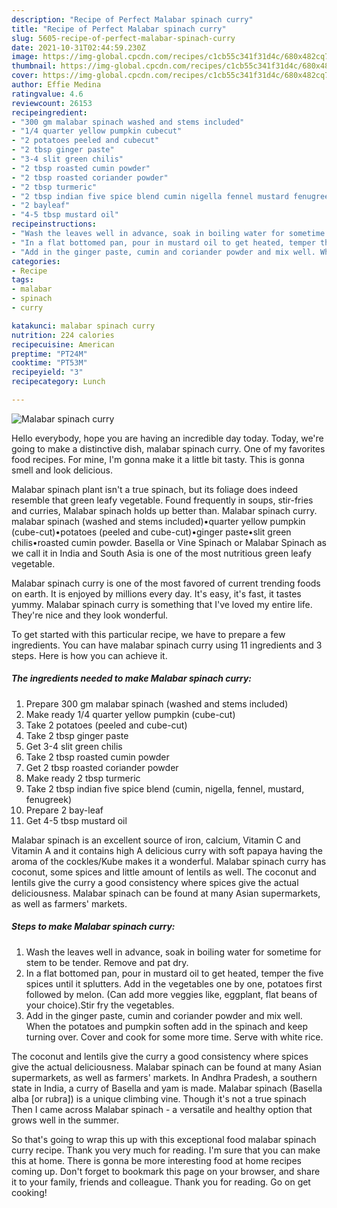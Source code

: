 ```yaml
---
description: "Recipe of Perfect Malabar spinach curry"
title: "Recipe of Perfect Malabar spinach curry"
slug: 5605-recipe-of-perfect-malabar-spinach-curry
date: 2021-10-31T02:44:59.230Z
image: https://img-global.cpcdn.com/recipes/c1cb55c341f31d4c/680x482cq70/malabar-spinach-curry-recipe-main-photo.jpg
thumbnail: https://img-global.cpcdn.com/recipes/c1cb55c341f31d4c/680x482cq70/malabar-spinach-curry-recipe-main-photo.jpg
cover: https://img-global.cpcdn.com/recipes/c1cb55c341f31d4c/680x482cq70/malabar-spinach-curry-recipe-main-photo.jpg
author: Effie Medina
ratingvalue: 4.6
reviewcount: 26153
recipeingredient:
- "300 gm malabar spinach washed and stems included"
- "1/4 quarter yellow pumpkin cubecut"
- "2 potatoes peeled and cubecut"
- "2 tbsp ginger paste"
- "3-4 slit green chilis"
- "2 tbsp roasted cumin powder"
- "2 tbsp roasted coriander powder"
- "2 tbsp turmeric"
- "2 tbsp indian five spice blend cumin nigella fennel mustard fenugreek"
- "2 bayleaf"
- "4-5 tbsp mustard oil"
recipeinstructions:
- "Wash the leaves well in advance, soak in boiling water for sometime for stem to be tender. Remove and pat dry."
- "In a flat bottomed pan, pour in mustard oil to get heated, temper the five spices until it splutters. Add in the vegetables one by one, potatoes first followed by melon. (Can add more veggies like, eggplant, flat beans of your choice).Stir fry the vegetables."
- "Add in the ginger paste, cumin and coriander powder and mix well. When the potatoes and pumpkin soften add in the spinach and keep turning over. Cover and cook for some more time. Serve with white rice."
categories:
- Recipe
tags:
- malabar
- spinach
- curry

katakunci: malabar spinach curry 
nutrition: 224 calories
recipecuisine: American
preptime: "PT24M"
cooktime: "PT53M"
recipeyield: "3"
recipecategory: Lunch

---
```



![Malabar spinach curry](https://img-global.cpcdn.com/recipes/c1cb55c341f31d4c/680x482cq70/malabar-spinach-curry-recipe-main-photo.jpg)

Hello everybody, hope you are having an incredible day today. Today, we're going to make a distinctive dish, malabar spinach curry. One of my favorites food recipes. For mine, I'm gonna make it a little bit tasty. This is gonna smell and look delicious.

Malabar spinach plant isn&#39;t a true spinach, but its foliage does indeed resemble that green leafy vegetable. Found frequently in soups, stir-fries and curries, Malabar spinach holds up better than. Malabar spinach curry. malabar spinach (washed and stems included)•quarter yellow pumpkin (cube-cut)•potatoes (peeled and cube-cut)•ginger paste•slit green chilis•roasted cumin powder. Basella or Vine Spinach or Malabar Spinach as we call it in India and South Asia is one of the most nutritious green leafy vegetable.

Malabar spinach curry is one of the most favored of current trending foods on earth. It is enjoyed by millions every day. It's easy, it's fast, it tastes yummy. Malabar spinach curry is something that I've loved my entire life. They're nice and they look wonderful.


To get started with this particular recipe, we have to prepare a few ingredients. You can have malabar spinach curry using 11 ingredients and 3 steps. Here is how you can achieve it.

<!--inarticleads1-->

##### The ingredients needed to make Malabar spinach curry:

1. Prepare 300 gm malabar spinach (washed and stems included)
1. Make ready 1/4 quarter yellow pumpkin (cube-cut)
1. Take 2 potatoes (peeled and cube-cut)
1. Take 2 tbsp ginger paste
1. Get 3-4 slit green chilis
1. Take 2 tbsp roasted cumin powder
1. Get 2 tbsp roasted coriander powder
1. Make ready 2 tbsp turmeric
1. Take 2 tbsp indian five spice blend (cumin, nigella, fennel, mustard, fenugreek)
1. Prepare 2 bay-leaf
1. Get 4-5 tbsp mustard oil


Malabar spinach is an excellent source of iron, calcium, Vitamin C and Vitamin A and it contains high A delicious curry with soft papaya having the aroma of the cockles/Kube makes it a wonderful. Malabar spinach curry has coconut, some spices and little amount of lentils as well. The coconut and lentils give the curry a good consistency where spices give the actual deliciousness. Malabar spinach can be found at many Asian supermarkets, as well as farmers&#39; markets. 

<!--inarticleads2-->

##### Steps to make Malabar spinach curry:

1. Wash the leaves well in advance, soak in boiling water for sometime for stem to be tender. Remove and pat dry.
1. In a flat bottomed pan, pour in mustard oil to get heated, temper the five spices until it splutters. Add in the vegetables one by one, potatoes first followed by melon. (Can add more veggies like, eggplant, flat beans of your choice).Stir fry the vegetables.
1. Add in the ginger paste, cumin and coriander powder and mix well. When the potatoes and pumpkin soften add in the spinach and keep turning over. Cover and cook for some more time. Serve with white rice.


The coconut and lentils give the curry a good consistency where spices give the actual deliciousness. Malabar spinach can be found at many Asian supermarkets, as well as farmers&#39; markets. In Andhra Pradesh, a southern state in India, a curry of Basella and yam is made. Malabar spinach (Basella alba [or rubra]) is a unique climbing vine. Though it&#39;s not a true spinach Then I came across Malabar spinach - a versatile and healthy option that grows well in the summer. 

So that's going to wrap this up with this exceptional food malabar spinach curry recipe. Thank you very much for reading. I'm sure that you can make this at home. There is gonna be more interesting food at home recipes coming up. Don't forget to bookmark this page on your browser, and share it to your family, friends and colleague. Thank you for reading. Go on get cooking!
